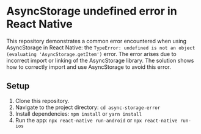 # AsyncStorage undefined error in React Native

This repository demonstrates a common error encountered when using AsyncStorage in React Native: the `TypeError: undefined is not an object (evaluating 'AsyncStorage.getItem')` error.  The error arises due to incorrect import or linking of the AsyncStorage library. The solution shows how to correctly import and use AsyncStorage to avoid this error.

## Setup

1. Clone this repository.
2. Navigate to the project directory: `cd async-storage-error`
3. Install dependencies: `npm install` or `yarn install`
4. Run the app: `npx react-native run-android` or `npx react-native run-ios`